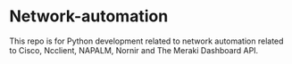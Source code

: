 # Network-automation
This repo is for Python development related to network automation related to Cisco, Ncclient, NAPALM, Nornir and The Meraki Dashboard API. 
